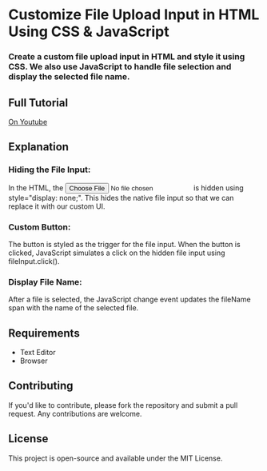 # Customize File Upload Input in HTML Using CSS & JavaScript
### Create a custom file upload input in HTML and style it using CSS. We also use JavaScript to handle file selection and display the selected file name.


## Full Tutorial
[On Youtube](https://youtu.be/tFaIFb3CI6U)


## Explanation

### Hiding the File Input:
In the HTML, the <input type="file"> is hidden using style="display: none;". This hides the native file input so that we can replace it with our custom UI.

### Custom Button:
The button is styled as the trigger for the file input. When the button is clicked, JavaScript simulates a click on the hidden file input using fileInput.click().

### Display File Name:
After a file is selected, the JavaScript change event updates the fileName span with the name of the selected file.


## Requirements

+ Text Editor
+ Browser 

## Contributing

If you'd like to contribute, please fork the repository and submit a pull request. Any contributions are welcome.

## License

This project is open-source and available under the MIT License.